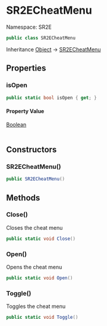 # SR2ECheatMenu

Namespace: SR2E

```csharp
public class SR2ECheatMenu
```

Inheritance [Object](https://docs.microsoft.com/en-us/dotnet/api/system.object) → [SR2ECheatMenu](/docs/dev/api/sr2e/sr2echeatmenu)

## Properties

### **isOpen**

```csharp
public static bool isOpen { get; }
```

#### Property Value

[Boolean](https://docs.microsoft.com/en-us/dotnet/api/system.boolean)<br></br>

## Constructors

### **SR2ECheatMenu()**

```csharp
public SR2ECheatMenu()
```

## Methods

### **Close()**

Closes the cheat menu

```csharp
public static void Close()
```

### **Open()**

Opens the cheat menu

```csharp
public static void Open()
```

### **Toggle()**

Toggles the cheat menu

```csharp
public static void Toggle()
```
